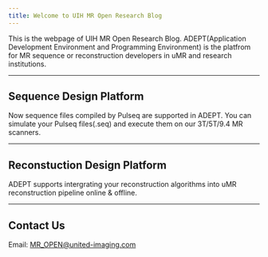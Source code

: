 ```yaml
---
title: Welcome to UIH MR Open Research Blog
---
```


This is the webpage of UIH MR Open Research Blog. ADEPT(Application Development Environment and Programming Environment) is the platfrom for MR sequence or reconstruction developers in uMR and research institutions.

---
## Sequence Design Platform
Now sequence files compiled by Pulseq are supported in ADEPT. 
You can simulate your Pulseq files(.seq) and execute them on our 3T/5T/9.4 MR scanners.  

---
## Reconstuction Design Platform
ADEPT supports intergrating your reconstruction algorithms into uMR reconstruction pipeline online & offline.  

---
## Contact Us
Email: MR_OPEN@united-imaging.com    
